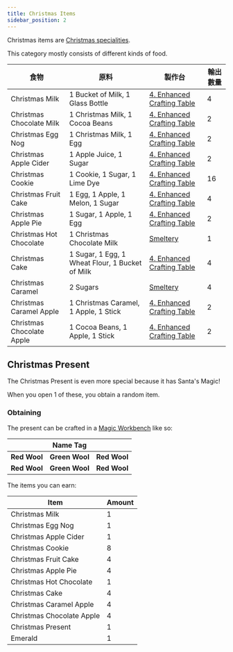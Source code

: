 ```yaml
---
title: Christmas Items
sidebar_position: 2
---
```


Christmas items are [Christmas specialities](Christmas-Seasonal-Category).

This category mostly consists of different kinds of food.

| 食物                        | 原料                                              | 製作台                                                   | 輸出數量 |
| ------------------------- | ----------------------------------------------- | ----------------------------------------------------- | ---- |
| Christmas Milk            | 1 Bucket of Milk, 1 Glass Bottle                | [4. Enhanced Crafting Table](Enhanced-Crafting-Table) | 4    |
| Christmas Chocolate Milk  | 1 Christmas Milk, 1 Cocoa Beans                 | [4. Enhanced Crafting Table](Enhanced-Crafting-Table) | 2    |
| Christmas Egg Nog         | 1 Christmas Milk, 1 Egg                         | [4. Enhanced Crafting Table](Enhanced-Crafting-Table) | 2    |
| Christmas Apple Cider     | 1 Apple Juice, 1 Sugar                          | [4. Enhanced Crafting Table](Enhanced-Crafting-Table) | 2    |
| Christmas Cookie          | 1 Cookie, 1 Sugar, 1 Lime Dye                   | [4. Enhanced Crafting Table](Enhanced-Crafting-Table) | 16   |
| Christmas Fruit Cake      | 1 Egg, 1 Apple, 1 Melon, 1 Sugar                | [4. Enhanced Crafting Table](Enhanced-Crafting-Table) | 4    |
| Christmas Apple Pie       | 1 Sugar, 1 Apple, 1 Egg                         | [4. Enhanced Crafting Table](Enhanced-Crafting-Table) | 2    |
| Christmas Hot Chocolate   | 1 Christmas Chocolate Milk                      | [Smeltery](Smeltery)                                  | 1    |
| Christmas Cake            | 1 Sugar, 1 Egg, 1 Wheat Flour, 1 Bucket of Milk | [4. Enhanced Crafting Table](Enhanced-Crafting-Table) | 4    |
| Christmas Caramel         | 2 Sugars                                        | [Smeltery](Smeltery)                                  | 4    |
| Christmas Caramel Apple   | 1 Christmas Caramel, 1 Apple, 1 Stick           | [4. Enhanced Crafting Table](Enhanced-Crafting-Table) | 2    |
| Christmas Chocolate Apple | 1 Cocoa Beans, 1 Apple, 1 Stick                 | [4. Enhanced Crafting Table](Enhanced-Crafting-Table) | 2    |

## Christmas Present

The Christmas Present is even more special because it has Santa's Magic!

When you open 1 of these, you obtain a random item.

### Obtaining

The present can be crafted in a [Magic Workbench](Magic-Workbench) like so:

|              | Name Tag       |              |
| ------------ | -------------- | ------------ |
| **Red Wool** | **Green Wool** | **Red Wool** |
| **Red Wool** | **Green Wool** | **Red Wool** |

The items you can earn:

| Item                      | Amount |
| ------------------------- | ------ |
| Christmas Milk            | 1      |
| Christmas Egg Nog         | 1      |
| Christmas Apple Cider     | 1      |
| Christmas Cookie          | 8      |
| Christmas Fruit Cake      | 4      |
| Christmas Apple Pie       | 4      |
| Christmas Hot Chocolate   | 1      |
| Christmas Cake            | 4      |
| Christmas Caramel Apple   | 4      |
| Christmas Chocolate Apple | 4      |
| Christmas Present         | 1      |
| Emerald                   | 1      |
